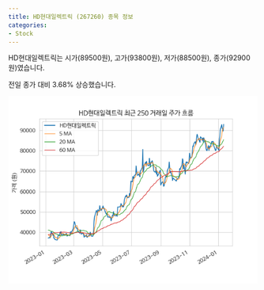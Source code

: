 ```yaml
---
title: HD현대일렉트릭 (267260) 종목 정보
categories:
- Stock
---
```


HD현대일렉트릭는 시가(89500원), 고가(93800원), 저가(88500원), 종가(92900원)였습니다.

전일 종가 대비 3.68% 상승했습니다.

<!-- more -->

![267260](/assets/stock_images/267260.png)